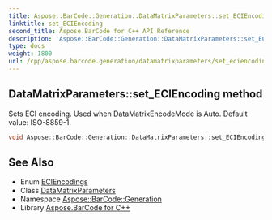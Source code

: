 ```yaml
---
title: Aspose::BarCode::Generation::DataMatrixParameters::set_ECIEncoding method
linktitle: set_ECIEncoding
second_title: Aspose.BarCode for C++ API Reference
description: 'Aspose::BarCode::Generation::DataMatrixParameters::set_ECIEncoding method. Sets ECI encoding. Used when DataMatrixEncodeMode is Auto. Default value: ISO-8859-1 in C++.'
type: docs
weight: 1800
url: /cpp/aspose.barcode.generation/datamatrixparameters/set_eciencoding/
---
```

## DataMatrixParameters::set_ECIEncoding method


Sets ECI encoding. Used when DataMatrixEncodeMode is Auto. Default value: ISO-8859-1.

```cpp
void Aspose::BarCode::Generation::DataMatrixParameters::set_ECIEncoding(ECIEncodings value)
```

## See Also

* Enum [ECIEncodings](../../eciencodings/)
* Class [DataMatrixParameters](../)
* Namespace [Aspose::BarCode::Generation](../../)
* Library [Aspose.BarCode for C++](../../../)
